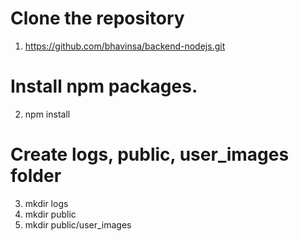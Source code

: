 # Clone the repository
1. https://github.com/bhavinsa/backend-nodejs.git

# Install npm packages.
2. npm install

# Create logs, public, user_images folder 
3. mkdir logs 
4. mkdir public
5. mkdir public/user_images
